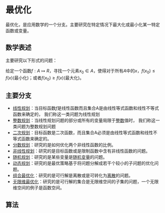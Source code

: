 # 最优化

最优化，是应用数学的一个分支。主要研究在特定情况下最大化或最小化某一特定函数或变量。

## 数学表述

主要研究以下形式的问题：

给定一个函数$f: A \mapsto R$，寻找一个元素$x_0\in A$，使得对于所有$A$中的$x$，$f(x_0)\le f(x)$(最小化)；或者$f(x_0)\ge f(x)$(最大化)。

## 主要分支

- [线性规划](https://zh.wikipedia.org/wiki/线性规划)：当目标函数$f$是线性函数而且集合A是由线性等式函数和线性不等式函数来确定的， 我们称这一类问题为线性规划
- [整数规划](https://zh.wikipedia.org/w/index.php?title=整数规划&action=edit&redlink=1)：当线性规划问题的部分或所有的变量局限于[整数](https://zh.wikipedia.org/wiki/整数)值时， 我们称这一类问题为整数规划问题
- [二次规划](https://zh.wikipedia.org/wiki/二次规划)：目标函数是二次函数，而且集合A必须是由线性等式函数和线性不等式函数来确定的。
- [分数规划](https://zh.wikipedia.org/w/index.php?title=分数规划&action=edit&redlink=1)：研究的是如何优化两个非线性函数的比例。
- [非线性规划](https://zh.wikipedia.org/wiki/非线性规划)：研究的是目标函数或是限制函数中含有非线性函数的问题。
- [随机规划](https://zh.wikipedia.org/w/index.php?title=随机规划&action=edit&redlink=1)：研究的是某些变量是[随机变量](https://zh.wikipedia.org/wiki/随机变量)的问题。
- [动态规划](https://zh.wikipedia.org/wiki/动态规划)：研究的是最优策略基于将问题分解成若干个较小的子问题的优化问题。
- [组合最优化](https://zh.wikipedia.org/wiki/组合最优化)：研究的是可行解是离散或是可转化为[离散](https://zh.wikipedia.org/wiki/離散)的问题。
- [无限维最优化](https://zh.wikipedia.org/w/index.php?title=无限维最优化&action=edit&redlink=1)：研究的是可行解的集合是无限维空间的子集的问题，一个无限维空间的例子是函数空间。

## 算法


